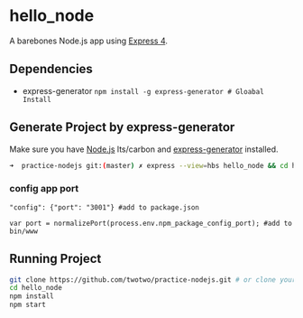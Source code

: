 # hello_node

A barebones Node.js app using [Express 4](http://expressjs.com/).

## Dependencies

 * express-generator `npm install -g express-generator # Gloabal Install`


## Generate Project by express-generator

Make sure you have [Node.js](http://nodejs.org/) lts/carbon and [express-generator](http://wiki.li3huo.com/Node.js#express-generator) installed.

```sh
➜  practice-nodejs git:(master) ✗ express --view=hbs hello_node && cd hello_node
```

### config app port

    "config": {"port": "3001"} #add to package.json

    var port = normalizePort(process.env.npm_package_config_port); #add to bin/www

## Running Project


```sh
git clone https://github.com/twotwo/practice-nodejs.git # or clone your own fork
cd hello_node
npm install
npm start
```
